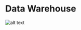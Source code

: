 # Data Warehouse

![alt text](https://github.com/bautidea/data_modeling_etl_jobs/tree/main/etl_jobs/img/dvd_star_schema.png?raw=true)
